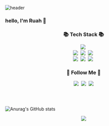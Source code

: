 
![header](https://capsule-render.vercel.app/api?type=waving&&color=timeGradient&height=200&text=Welcome&fontAlign=70&strokeWidth=1&fontSize=50)

###  hello, I'm Ruah 👋





<h3 align="center">📚 Tech Stack 📚</h3>
<p align="center">
  <img src="https://img.shields.io/badge/Java-007396?style=flat-square&logo=Java&logoColor=white"/></a>&nbsp
  <br>
  <img src="https://img.shields.io/badge/Spring-6DB33F?style=flat-square&logo=Spring&logoColor=white"/></a>&nbsp
  <img src="https://img.shields.io/badge/SpringBoot-6DB33F?style=flat-square&logo=SpringBoot&logoColor=white"/></a>&nbsp 
  <img src="https://img.shields.io/badge/Node.js-339933?style=flat-square&logo=Node.js&logoColor=white"/></a>&nbsp
  <br>
  <img src="https://img.shields.io/badge/Mysql-E6B91E?style=flat-square&logo=MySql&logoColor=white"/></a>&nbsp 
  <img src="https://img.shields.io/badge/AWS-232F3E?style=flat-square&logo=AmazonAWS&logoColor=white"/></a>&nbsp 
  <img src="https://img.shields.io/badge/Docker-2496ED?style=flat-square&logo=Docker&logoColor=white"/></a>&nbsp 
</p>

<h3 align="center">🌈 Follow Me 🌈</h3>
<p align="center">
  <a href="/"><img src="https://img.shields.io/badge/Tech%20Blog-11B48A?style=flat-square&logo=Vimeo&logoColor=white&link=/"/></a>&nbsp
  <a href="https://www.instagram.com/ruah0807/"><img src="https://img.shields.io/badge/Instagram-E4405F?style=flat-square&logo=Instagram&logoColor=white&link=https://www.instagram.com/ruah0807/"/></a>&nbsp
  <a href="mailto:kimhk0315@gmail.com"><img src="https://img.shields.io/badge/Gmail-d14836?style=flat-square&logo=Gmail&logoColor=white&link=kimhk0315@gmail.com"/></a>
</p>

<br/>
<br/>

![Anurag's GitHub stats](https://github-readme-stats.vercel.app/api?username=ruah0807&show_icons=true&theme=cobalt)

<p align="center">
<a href="https://hits.seeyoufarm.com"><img src="https://hits.seeyoufarm.com/api/count/incr/badge.svg?url=https%3A%2F%2Fgithub.com%2Fgjbae1212%2Fhit-counter&count_bg=%2376318E&title_bg=%23D5A5A5&icon=quarkus.svg&icon_color=%23E5E4E4&title=hits&edge_flat=false"/></a>
</p>




<!--
**ruah0807/ruah0807** is a ✨ _special_ ✨ repository because its `README.md` (this file) appears on your GitHub profile.

Here are some ideas to get you started:

- 🔭 I’m currently working on ...
- 🌱 I’m currently learning ...
- 👯 I’m looking to collaborate on ...
- 🤔 I’m looking for help with ...
- 💬 Ask me about ...
- 📫 How to reach me: ...
- 😄 Pronouns: ...
- ⚡ Fun fact: ...
-->
